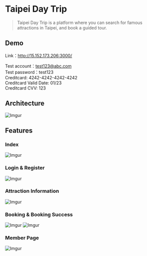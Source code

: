 # Taipei Day Trip

> Taipei Day Trip is a platform where you can search for famous attractions in Taipei, and book a guided tour.

## Demo
Link：http://15.152.173.206:3000/ <br>

Test account：test123@abc.com <br>
Test password：test123 <br>
Creditcard: 4242-4242-4242-4242 <br>
Creditcard Valid Date: 01/23 <br>
Creditcard CVV: 123 <br>

## Architecture
![Imgur](https://i.imgur.com/cW2MZ4m.png)

## Features

### Index
![Imgur](https://i.imgur.com/jFkVKky.png)

### Login & Register
![Imgur](https://i.imgur.com/yXjdMiH.png)

### Attraction Information
![Imgur](https://i.imgur.com/6Mcl0qb.png)

### Booking & Booking Success
![Imgur](https://i.imgur.com/Wf1MJcZ.png)
![Imgur](https://i.imgur.com/Ggcax2M.png)

### Member Page
![Imgur](https://i.imgur.com/DVACTO2.png)


